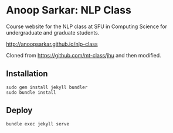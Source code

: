 # Anoop Sarkar: NLP Class

Course website for the NLP class at SFU in Computing Science for undergraduate and graduate students.

http://anoopsarkar.github.io/nlp-class

Cloned from https://github.com/mt-class/jhu and then modified.

## Installation

    sudo gem install jekyll bundler
    sudo bundle install

## Deploy

    bundle exec jekyll serve


